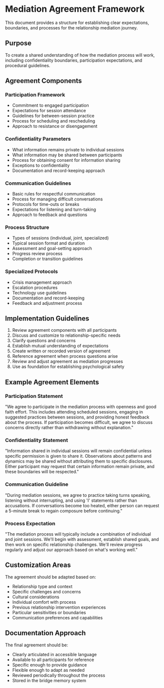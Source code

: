 # Mediation Agreement Framework

This document provides a structure for establishing clear expectations, boundaries, and processes for the relationship mediation journey.

## Purpose
To create a shared understanding of how the mediation process will work, including confidentiality boundaries, participation expectations, and procedural guidelines.

## Agreement Components

### Participation Framework
- Commitment to engaged participation
- Expectations for session attendance
- Guidelines for between-session practice
- Process for scheduling and rescheduling
- Approach to resistance or disengagement

### Confidentiality Parameters
- What information remains private to individual sessions
- What information may be shared between participants
- Process for obtaining consent for information sharing
- Exceptions to confidentiality
- Documentation and record-keeping approach

### Communication Guidelines
- Basic rules for respectful communication
- Process for managing difficult conversations
- Protocols for time-outs or breaks
- Expectations for listening and turn-taking
- Approach to feedback and questions

### Process Structure
- Types of sessions (individual, joint, specialized)
- Typical session format and duration
- Assessment and goal-setting approach
- Progress review process
- Completion or transition guidelines

### Specialized Protocols
- Crisis management approach
- Escalation procedures
- Technology use guidelines
- Documentation and record-keeping
- Feedback and adjustment process

## Implementation Guidelines

1. Review agreement components with all participants
2. Discuss and customize to relationship-specific needs
3. Clarify questions and concerns
4. Establish mutual understanding of expectations
5. Create written or recorded version of agreement
6. Reference agreement when process questions arise
7. Review and adjust agreement as mediation progresses
8. Use as foundation for establishing psychological safety

## Example Agreement Elements

### Participation Statement
"We agree to participate in the mediation process with openness and good faith effort. This includes attending scheduled sessions, engaging in suggested practices between sessions, and providing honest feedback about the process. If participation becomes difficult, we agree to discuss concerns directly rather than withdrawing without explanation."

### Confidentiality Statement
"Information shared in individual sessions will remain confidential unless specific permission is given to share it. Observations about patterns and dynamics may be shared without attributing them to specific disclosures. Either participant may request that certain information remain private, and these boundaries will be respected."

### Communication Guideline
"During mediation sessions, we agree to practice taking turns speaking, listening without interrupting, and using 'I' statements rather than accusations. If conversations become too heated, either person can request a 5-minute break to regain composure before continuing."

### Process Expectation
"The mediation process will typically include a combination of individual and joint sessions. We'll begin with assessment, establish shared goals, and then work on specific relationship challenges. We'll review progress regularly and adjust our approach based on what's working well."

## Customization Areas

The agreement should be adapted based on:
- Relationship type and context
- Specific challenges and concerns
- Cultural considerations
- Individual comfort with process
- Previous relationship intervention experiences
- Particular sensitivities or boundaries
- Communication preferences and capabilities

## Documentation Approach

The final agreement should be:
- Clearly articulated in accessible language
- Available to all participants for reference
- Specific enough to provide guidance
- Flexible enough to adapt as needed
- Reviewed periodically throughout the process
- Stored in the bridge memory system

